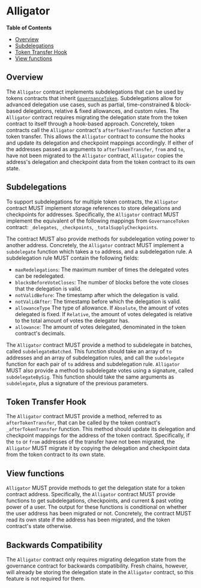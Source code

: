 # Alligator

<!-- START doctoc generated TOC please keep comment here to allow auto update -->
<!-- DON'T EDIT THIS SECTION, INSTEAD RE-RUN doctoc TO UPDATE -->
**Table of Contents**

- [Overview](#overview)
- [Subdelegations](#subdelegations)
- [Token Transfer Hook](#token-transfer-hook)
- [View functions](#view-functions)

<!-- END doctoc generated TOC please keep comment here to allow auto update -->

## Overview

The `Alligator` contract implements subdelegations that can be used by tokens contracts that inherit
[`GovernanceToken`](gov-token.md). Subdelegations allow for advanced delegation use cases, such as partial,
time-constrained & block-based delegations, relative & fixed allowances, and custom rules. The `Alligator` contract
requires migrating the delegation state from the token contract to itself through a hook-based approach. Concretely,
token contracts call the `Alligator` contract's `afterTokenTransfer` function after a token transfer. This allows
the `Alligator` contract to consume the hooks and update its delegation and checkpoint mappings accordingly. If either
of the addresses passed as arguments to `afterTokenTransfer`, `from` and `to`, have not been migrated to the `Alligator`
contract, `Alligator` copies the address's delegation and checkpoint data from the token contract to its own state.

## Subdelegations

To support subdelegations for multiple token contracts, the `Alligator` contract MUST implement storage references to
store delegations and checkpoints for addresses. Specifically, the `Alligator` contract MUST implement the equivalent
of the following mappings from `GovernanceToken` contract: `_delegates`, `_checkpoints`, `_totalSupplyCheckpoints`.

The contract MUST also provide methods for subdelegation voting power to another address. Concretely, the `Alligator`
contract MUST implement a `subdelegate` function which takes a `to` address, and a subdelegation rule. A subdelegation
rule MUST contain the following fields:

- `maxRedelegations`: The maximum number of times the delegated votes can be redelegated.
- `blocksBeforeVoteCloses`: The number of blocks before the vote closes that the delegation is valid.
- `notValidBefore`: The timestamp after which the delegation is valid.
- `notValidAfter`: The timestamp before which the delegation is valid.
- `allowanceType` The type of allowance. If `Absolute`, the amount of votes delegated is fixed. If `Relative`, the
  amount of votes delegated is relative to the total amount of votes the delegator has.
- `allowance`: The amount of votes delegated, denominated in the token contract's decimals.

The `Alligator` contract MUST provide a method to subdelegate in batches, called `subdelegateBatched`. This function
should take an array of `to` addresses and an array of subdelegation rules, and call the `subdelegate` function for each
pair of `to` address and subdelegation rule. `Alligator` MUST also provide a method to subdelegate votes using a
signature, called `subdelegateBySig`. This function should take the same arguments as `subdelegate`, plus a signature
of the previous parameters.

## Token Transfer Hook

The `Alligator` contract MUST provide a method, referred to as `afterTokenTransfer`, that can be called by the token
contract's `_afterTokenTransfer` function. This method should update its delegation and checkpoint mappings for the
address of the token contract. Specifically, if the `to` or `from` addresses of the transfer have not been migrated,
the `Alligator` MUST migrate it by copying the delegation and checkpoint data from the token contract to its own state.

## View functions

`Alligator` MUST provide methods to get the delegation state for a token contract address. Specifically, the `Alligator`
contract MUST provide functions to get subdelegations, checkpoints, and current & past voting power of a user. The output
for these functions is conditional on whether the user address has been migrated or not. Concretely, the contract MUST
read its own state if the address has been migrated, and the token contract's state otherwise.

## Backwards Compatibility

The `Alligator` contract only requires migrating delegation state from the governance contract for backwards compatibility. 
Fresh chains, however, will already be storing the delegation state in the `Alligator` contract, so this feature is not
required for them.
